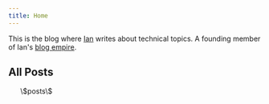 ```yaml
---
title: Home
---
```


This is the blog where [Ian][1] writes about technical topics. A founding member of Ian's [blog empire][2].

## All Posts ##
<ul>\$posts\$</ul>

[1]: http://www.iangreenleaf.com
[2]: about.html
